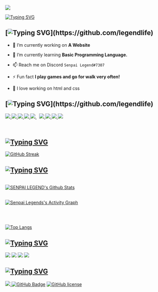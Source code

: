 <a href="#"><img src="https://i.pinimg.com/originals/cd/83/e3/cd83e34992570d14493c163c3ff3d42d.gif"></a>


[![Typing SVG](https://readme-typing-svg.herokuapp.com?color=%2336BCF7&size=30&center=true&vCenter=true&multiline=true&width=900&height=150&lines=Hello!+I'm+Senpai+Legend;A+Student+and+a+self-taught+programmer)](https://github.com/legendlife)


## [![Typing SVG](https://readme-typing-svg.herokuapp.com?color=%2322F7E6&lines=About+me:)](https://github.com/legendlife)

- 🔭 I’m currently working on **A Website**

- 🌱 I’m currently learning **Basic Programming Language.**

- 📫 Reach me on Discord `Senpai Legend#7307`

- ⚡ Fun fact **I play games and go for walk very often!**

- 🎇 I love working on html and css 
  


## [![Typing SVG](https://readme-typing-svg.herokuapp.com?color=%2333F78C&lines=Things+I+know%2Fwant+to+learn:)](https://github.com/legendlife)

<p align="left"> 
    <a href="https://www.java.com" target="_blank"> <img src="https://img.icons8.com/ios-filled/50/000000/java-coffee-cup-logo--v1.png"/> </a>
    <a href="https://reactjs.org/" target="_blank"> <img src="https://img.icons8.com/ios-glyphs/50/000000/react.png"/> </a>
    <a href="https://developer.mozilla.org/en-US/docs/Web/JavaScript" target="_blank"> <img src="https://img.icons8.com/ios-filled/50/000000/javascript.png"/> </a> 
    <a href="https://www.python.org" target="_blank"> <img src="https://img.icons8.com/ios-filled/50/000000/python.png"/> </a> 
    <a style="padding-right:8px;" href="https://nodejs.org" target="_blank"> <img src="https://img.icons8.com/windows/64/000000/nodejs.png"/> </a>  
    <a href="https://git-scm.com/" target="_blank"> <img src="https://img.icons8.com/ios-filled/50/000000/git.png"/> </a> 
    <a href="https://www.w3schools.com/html/" target="_blank"> <img src="https://img.icons8.com/ios-filled/50/000000/html-5.png"/> </a>
     <a href="https://www.ruby-lang.org/en/" target="_blank"> <img src="https://img.icons8.com/ios-filled/50/000000/ruby-programming-language.png"/> </a>
      <a href="https://www.w3schools.com/CPP/default.asp" target="_blank"> <img src="https://img.icons8.com/ios-filled/50/000000/c-plus-plus-logo.png"/> </a>
</p>

<!-- [![React Badge](https://img.shields.io/badge/-React-61DBFB?style=for-the-badge&labelColor=black&logo=react&logoColor=61DBFB)](#)  [![Javascript Badge](https://img.shields.io/badge/-Javascript-F0DB4F?style=for-the-badge&labelColor=black&logo=javascript&logoColor=F0DB4F)](#) [![Typescript Badge](https://img.shields.io/badge/-Typescript-007acc?style=for-the-badge&labelColor=black&logo=typescript&logoColor=007acc)](#) [![Nodejs Badge](https://img.shields.io/badge/-Nodejs-3C873A?style=for-the-badge&labelColor=black&logo=node.js&logoColor=3C873A)](#) [![GraphQL Badge](https://img.shields.io/badge/-GraphQl-e535ab?style=for-the-badge&labelColor=black&logo=node.js&logoColor=e535ab)](#) -->
<br/>

## [![Typing SVG](https://readme-typing-svg.herokuapp.com?color=%2335F70C&lines=Readme+stats%3A)](https://github.com/legendlife)

[![GitHub Streak](https://github-readme-streak-stats.herokuapp.com?user=legendlife&theme=holi-theme&hide_border=true&date_format=j%20M%5B%20Y%5D)](https://github.com/legendlife)

## [![Typing SVG](https://readme-typing-svg.herokuapp.com?color=%230034F7&lines=Github+stats%3A)](https://github.com/legendlife)
  <br/>
    <a href="https://github.com/legendlife"><img alt="SENPAI LEGEND's Github Stats" src="https://github-readme-stats.vercel.app/api?username=legendlife&show_icons=true&count_private=true&theme=react&hide_border=true&bg_color=0D1117" /></a>
    
    

<br/>
<br/>

<a href="https://github.com/legendlife"><img alt="Senpai Legends's Activity Graph" src="https://activity-graph.herokuapp.com/graph?username=legendlife&bg_color=0D1117&color=5BCDEC&line=5BCDEC&point=FFFFFF&hide_border=true" /></a>

<br/>
<br/>

[![Top Langs](https://github-readme-stats.vercel.app/api/top-langs/?username=legendlife&layout=compact)](https://github.com/legendlife)

## [![Typing SVG](https://readme-typing-svg.herokuapp.com?color=%23D9F700&lines=Connect+with+me%3A)](https://github.com/legendlife)
<p align="left">

<a href = "https://twitter.com/Senpai_Legend99"><img src="https://img.icons8.com/ios-glyphs/60/000000/twitter--v1.png"/></a>
<a href = "https://discord.gg/PKnEXp6Hmh"><img src="https://img.icons8.com/ios-glyphs/60/000000/discord-logo.png"/></a>
<a href = "https://www.youtube.com/channel/UC9wf9I5cqVRZsFIUGL-1GxQ"><img src="https://img.icons8.com/ios-glyphs/60/000000/youtube-play.png"/></a>
<a href = "https://legendlife.github.io/"><img src="https://img.icons8.com/external-kiranshastry-solid-kiranshastry/64/000000/external-portfolio-advertising-kiranshastry-solid-kiranshastry.png"/></a>
</p>

## [![Typing SVG](https://readme-typing-svg.herokuapp.com?color=%23F79151&lines=Views+and+Followers%3A)](https://github.com/legendlife)
<a href="https://github.com/legendlife">
    <img src="https://komarev.com/ghpvc/?username=legendlife&?style=flat-square&logo=appveyor">
</a>
<a href="https://github.com/legendlife?tab=followers"><img src="https://img.shields.io/github/followers/legendlife?label=Followers&style=social" alt="GitHub Badge"></a>
<a href="https://github.com/legendlife/legendlife/blob/main/LICENSE"><img alt="GitHub license" src="https://img.shields.io/github/license/legendlife/legendlife?color=lightgray&label=License&style=flat-square"></a>
